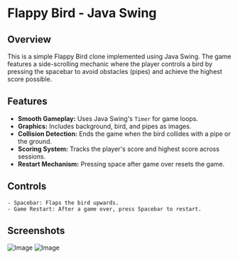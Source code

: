 # Flappy Bird - Java Swing

## Overview
This is a simple Flappy Bird clone implemented using Java Swing. The game features a side-scrolling mechanic where the player controls a bird by pressing the spacebar to avoid obstacles (pipes) and achieve the highest score possible.

## Features
- **Smooth Gameplay:** Uses Java Swing's `Timer` for game loops.
- **Graphics:** Includes background, bird, and pipes as images.
- **Collision Detection:** Ends the game when the bird collides with a pipe or the ground.
- **Scoring System:** Tracks the player's score and highest score across sessions.
- **Restart Mechanism:** Pressing space after game over resets the game.

## Controls
```
- Spacebar: Flaps the bird upwards.
- Game Restart: After a game over, press Spacebar to restart.
```

## Screenshots

![Image](https://github.com/user-attachments/assets/3961ec96-9171-49c7-b998-518ddd96fc23)
![Image](https://github.com/user-attachments/assets/102b785c-7aeb-4602-a1f0-e88479d87341)
